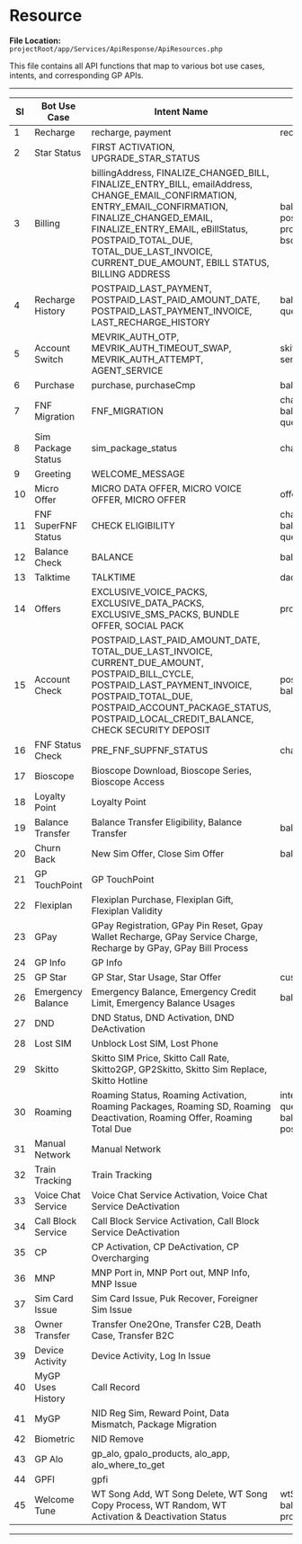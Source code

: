 # Resource

**File Location:**  
`projectRoot/app/Services/ApiResponse/ApiResources.php`

This file contains all API functions that map to various bot use cases, intents, and corresponding GP APIs.

---

| Sl | Bot Use Case | Intent Name | GP APIs |
|----|---------------|-------------|----------|
| 1 | Recharge | recharge, payment | recharge |
| 2 | Star Status | FIRST ACTIVATION, UPGRADE_STAR_STATUS |  |
| 3 | Billing | billingAddress, FINALIZE_CHANGED_BILL, FINALIZE_ENTRY_BILL, emailAddress, CHANGE_EMAIL_CONFIRMATION, ENTRY_EMAIL_CONFIRMATION, FINALIZE_CHANGED_EMAIL, FINALIZE_ENTRY_EMAIL, eBillStatus, POSTPAID_TOTAL_DUE, TOTAL_DUE_LAST_INVOICE, CURRENT_DUE_AMOUNT, EBILL STATUS, BILLING ADDRESS | balanceQuery, postPaidAccountSummary, productOrdering, bscsAddressGet |
| 4 | Recharge History | POSTPAID_LAST_PAYMENT, POSTPAID_LAST_PAID_AMOUNT_DATE, POSTPAID_LAST_PAYMENT_INVOICE, LAST_RECHARGE_HISTORY | balanceQuery, queryRechargeHistory |
| 5 | Account Switch | MEVRIK_AUTH_OTP, MEVRIK_AUTH_TIMEOUT_SWAP, MEVRIK_AUTH_ATTEMPT, AGENT_SERVICE | skittoStatusCheck, sendSMS |
| 6 | Purchase | purchase, purchaseCmp | balanceQuery, dadetails |
| 7 | FNF Migration | FNF_MIGRATION | changeRatePlan, balanceQuery, queryFnfCbl |
| 8 | Sim Package Status | sim_package_status | changeRatePlan |
| 9 | Greeting | WELCOME_MESSAGE |  |
| 10 | Micro Offer | MICRO DATA OFFER, MICRO VOICE OFFER, MICRO OFFER | offers |
| 11 | FNF SuperFNF Status | CHECK ELIGIBILITY | changeRatePlan, balanceQuery, queryFnfCbl |
| 12 | Balance Check | BALANCE | balanceQuery, dadetails |
| 13 | Talktime | TALKTIME | dadetails, balanceQuery |
| 14 | Offers | EXCLUSIVE_VOICE_PACKS, EXCLUSIVE_DATA_PACKS, EXCLUSIVE_SMS_PACKS, BUNDLE OFFER, SOCIAL PACK | productOrdering |
| 15 | Account Check | POSTPAID_LAST_PAID_AMOUNT_DATE, TOTAL_DUE_LAST_INVOICE, CURRENT_DUE_AMOUNT, POSTPAID_BILL_CYCLE, POSTPAID_LAST_PAYMENT_INVOICE, POSTPAID_TOTAL_DUE, POSTPAID_ACCOUNT_PACKAGE_STATUS, POSTPAID_LOCAL_CREDIT_BALANCE, CHECK SECURITY DEPOSIT | postPaidAccountSummary, balanceQuery |
| 16 | FNF Status Check | PRE_FNF_SUPFNF_STATUS | changeRatePlan |
| 17 | Bioscope | Bioscope Download, Bioscope Series, Bioscope Access |  |
| 18 | Loyalty Point | Loyalty Point |  |
| 19 | Balance Transfer | Balance Transfer Eligibility, Balance Transfer | balanceQuery |
| 20 | Churn Back | New Sim Offer, Close Sim Offer | balanceQuery |
| 21 | GP TouchPoint | GP TouchPoint |  |
| 22 | Flexiplan | Flexiplan Purchase, Flexiplan Gift, Flexiplan Validity |  |
| 23 | GPay | GPay Registration, GPay Pin Reset, Gpay Wallet Recharge, GPay Service Charge, Recharge by GPay, GPay Bill Process |  |
| 24 | GP Info | GP Info |  |
| 25 | GP Star | GP Star, Star Usage, Star Offer | customerStatus |
| 26 | Emergency Balance | Emergency Balance, Emergency Credit Limit, Emergency Balance Usages | balanceQuery |
| 27 | DND | DND Status, DND Activation, DND DeActivation |  |
| 28 | Lost SIM | Unblock Lost SIM, Lost Phone |  |
| 29 | Skitto | Skitto SIM Price, Skitto Call Rate, Skitto2GP, GP2Skitto, Skitto Sim Replace, Skitto Hotline |  |
| 30 | Roaming | Roaming Status, Roaming Activation, Roaming Packages, Roaming SD, Roaming Deactivation, Roaming Offer, Roaming Total Due | internationalRoaming, queryRoamingPack, balanceQuery, postPaidAccountSummary |
| 31 | Manual Network | Manual Network |  |
| 32 | Train Tracking | Train Tracking |  |
| 33 | Voice Chat Service | Voice Chat Service Activation, Voice Chat Service DeActivation |  |
| 34 | Call Block Service | Call Block Service Activation, Call Block Service DeActivation |  |
| 35 | CP | CP Activation, CP DeActivation, CP Overcharging |  |
| 36 | MNP | MNP Port in, MNP Port out, MNP Info, MNP Issue |  |
| 37 | Sim Card Issue | Sim Card Issue, Puk Recover, Foreigner Sim Issue |  |
| 38 | Owner Transfer | Transfer One2One, Transfer C2B, Death Case, Transfer B2C |  |
| 39 | Device Activity | Device Activity, Log In Issue |  |
| 40 | MyGP Uses History | Call Record |  |
| 41 | MyGP | NID Reg Sim, Reward Point, Data Mismatch, Package Migration |  |
| 42 | Biometric | NID Remove |  |
| 43 | GP Alo | gp_alo, gpalo_products, alo_app, alo_where_to_get |  |
| 44 | GPFI | gpfi |  |
| 45 | Welcome Tune | WT Song Add, WT Song Delete, WT Song Copy Process, WT Random, WT Activation & Deactivation Status | wtStatusCheck, balanceQuery, productOrdering |

---

